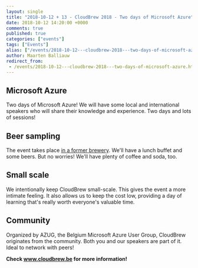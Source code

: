 ```yaml
---
layout: single
title: "2018-10-12 + 13 - CloudBrew 2018 - Two days of Microsoft Azure"
date: 2018-10-12 14:20:00 +0000
comments: true
published: true
categories: ["events"]
tags: ["Events"]
alias: ["/events/2018-10-12---cloudbrew-2018---two-days-of-microsoft-azure"]
author: Maarten Balliauw
redirect_from:
 - /events/2018-10-12---cloudbrew-2018---two-days-of-microsoft-azure.html
---
```


## Microsoft Azure
Two days of Microsoft Azure! We will have some local and international speakers who will share their knowledge and experience. Two days and lots of sessions!

## Beer sampling
The event takes place <a href="http://lamot-mechelen.be/">in a former brewery</a>. We'll have a lunch buffet and some beers. But no worries! We'll have plenty of coffee and soda, too.

## Small scale
We intentionally keep CloudBrew small-scale. This gives the event a more intimate feeling. It also allows us to keep the cost low, providing a day of learning that's really worth everyone's valuable time.

## Community

Organized by AZUG, the Belgium Microsoft Azure User Group, CloudBrew originates from the community. Both you and our speakers are part of it. Ideal to network with peers!

**Check <a href="http://www.cloudbrew.be">www.cloudbrew.be</a> for more information!**
